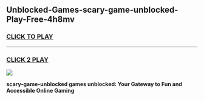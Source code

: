 
## Unblocked-Games-scary-game-unblocked-Play-Free-4h8mv
<h3>
<a href="https://premium76.site?title=scary-game-unblocked&ref=10A">CLICK TO PLAY</a></h3>
<hr>

<h3>
<a href="https://premium76.site?title=scary-game-unblocked&ref=10A">CLICK 2 PLAY</a>
  
</h3>

<a href="https://premium76.site?title=scary-game-unblocked&ref=10A"><img src="https://clearcache.store/games.png"></a>


**scary-game-unblocked games unblocked: Your Gateway to Fun and Accessible Online Gaming**

